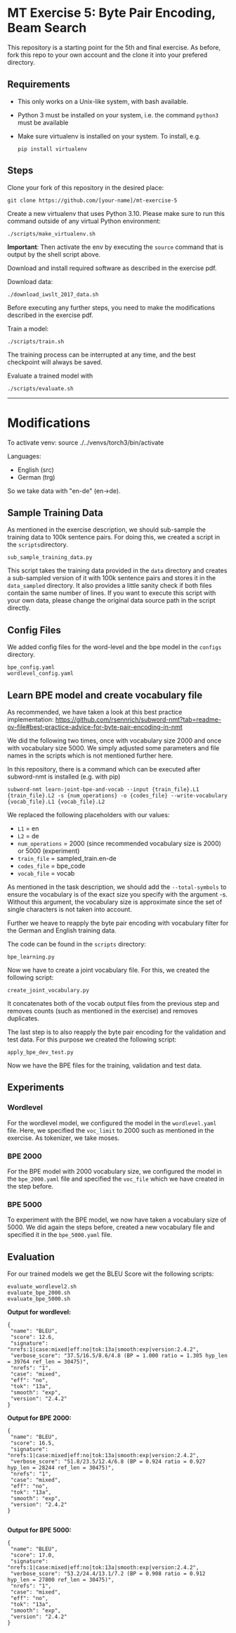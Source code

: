# MT Exercise 5: Byte Pair Encoding, Beam Search

This repository is a starting point for the 5th and final exercise. As before, fork this repo to your own account and
the clone it into your prefered directory.

## Requirements

- This only works on a Unix-like system, with bash available.
- Python 3 must be installed on your system, i.e. the command `python3` must be available
- Make sure virtualenv is installed on your system. To install, e.g.

  `pip install virtualenv`

## Steps

Clone your fork of this repository in the desired place:

    git clone https://github.com/[your-name]/mt-exercise-5

Create a new virtualenv that uses Python 3.10. Please make sure to run this command outside of any virtual Python
environment:

    ./scripts/make_virtualenv.sh

**Important**: Then activate the env by executing the `source` command that is output by the shell script above.

Download and install required software as described in the exercise pdf.

Download data:

    ./download_iwslt_2017_data.sh

Before executing any further steps, you need to make the modifications described in the exercise pdf.

Train a model:

    ./scripts/train.sh

The training process can be interrupted at any time, and the best checkpoint will always be saved.

Evaluate a trained model with

    ./scripts/evaluate.sh

---

# Modifications

To activate venv:
source ./../venvs/torch3/bin/activate

Languages:

- English (src)
- German (trg)

So we take data with "en-de" (en->de).

## Sample Training Data

As mentioned in the exercise description, we should sub-sample the training data to 100k sentence pairs.
For doing this, we created a script in the `scripts`directory.

    sub_sample_training_data.py

This script takes the training data provided in the `data` directory and creates a sub-sampled version of it with 100k
sentence pairs and stores it in the `data_sampled` directory. It also provides a little sanity check if both files
contain the same number of lines. If you want to execute this script with your own data, please change the original data
source path in the script directly.

## Config Files

We added config files for the word-level and the bpe model in the `configs` directory.

    bpe_config.yaml
    wordlevel_config.yaml

## Learn BPE model and create vocabulary file

As recommended, we have taken a look at this best practice implementation:
https://github.com/rsennrich/subword-nmt?tab=readme-ov-file#best-practice-advice-for-byte-pair-encoding-in-nmt

We did the following two times, once with vocabulary size 2000 and once with vocabulary size 5000.
We simply adjusted some parameters and file names in the scripts which is not mentioned further here.

In this repository, there is a command which can be executed after subword-nmt is installed (e.g. with pip)

```
subword-nmt learn-joint-bpe-and-vocab --input {train_file}.L1 {train_file}.L2 -s {num_operations} -o {codes_file} --write-vocabulary {vocab_file}.L1 {vocab_file}.L2
```

We replaced the following placeholders with our values:

- `L1` = en
- `L2` = de
- `num_operations` = 2000 (since recommended vocabulary size is 2000) or 5000 (experiment)
- `train_file` = sampled_train.en-de
- `codes_file` = bpe_code
- `vocab_file` = vocab

As mentioned in the task description, we should add the `--total-symbols` to ensure the vocabulary is
of the exact size you specify with the argument -s. Without this argument, the vocabulary
size is approximate since the set of single characters is not taken into account.

Further we heave to reapply the byte pair encoding with vocabulary filter for the German and English training data.

The code can be found in the `scripts` directory:

    bpe_learning.py

Now we have to create a joint vocabulary file. For this, we created the following script:

    create_joint_vocabulary.py

It concatenates both of the vocab output files from the previous step and removes counts (such as mentioned in the
exercise) and removes duplicates.

The last step is to also reapply the byte pair encoding for the validation and test data. For this purpose we created
the following script:

    apply_bpe_dev_test.py

Now we have the BPE files for the training, validation and test data.

## Experiments

### Wordlevel

For the wordlevel model, we configured the model in the `wordlevel.yaml` file.
Here, we specified the `voc_limit` to 2000 such as mentioned in the exercise.
As tokenizer, we take moses.

### BPE 2000

For the BPE model with 2000 vocabulary size, we configured the model in the `bpe_2000.yaml` file and specified
the `voc_file` which we have created in the step before.

### BPE 5000

To experiment with the BPE model, we now have taken a vocabulary size of 5000.
We did again the steps before, created a new vocabulary file and specified it in the `bpe_5000.yaml` file.

## Evaluation

For our trained models we get the BLEU Score wit the following scripts:

    evaluate_wordlevel2.sh
    evaluate_bpe_2000.sh
    evaluate_bpe_5000.sh

**Output for wordlevel:**

```
{
 "name": "BLEU",
 "score": 12.6,
 "signature": "nrefs:1|case:mixed|eff:no|tok:13a|smooth:exp|version:2.4.2",
 "verbose_score": "37.5/16.5/8.6/4.8 (BP = 1.000 ratio = 1.305 hyp_len = 39764 ref_len = 30475)",
 "nrefs": "1",
 "case": "mixed",
 "eff": "no",
 "tok": "13a",
 "smooth": "exp",
 "version": "2.4.2"
}
```

**Output for BPE 2000:**

```
{
 "name": "BLEU",
 "score": 16.5,
 "signature": "nrefs:1|case:mixed|eff:no|tok:13a|smooth:exp|version:2.4.2",
 "verbose_score": "51.8/23.5/12.4/6.8 (BP = 0.924 ratio = 0.927 hyp_len = 28244 ref_len = 30475)",
 "nrefs": "1",
 "case": "mixed",
 "eff": "no",
 "tok": "13a",
 "smooth": "exp",
 "version": "2.4.2"
}


```

**Output for BPE 5000:**

```
{
 "name": "BLEU",
 "score": 17.0,
 "signature": "nrefs:1|case:mixed|eff:no|tok:13a|smooth:exp|version:2.4.2",
 "verbose_score": "53.2/24.4/13.1/7.2 (BP = 0.908 ratio = 0.912 hyp_len = 27800 ref_len = 30475)",
 "nrefs": "1",
 "case": "mixed",
 "eff": "no",
 "tok": "13a",
 "smooth": "exp",
 "version": "2.4.2"
}
```

